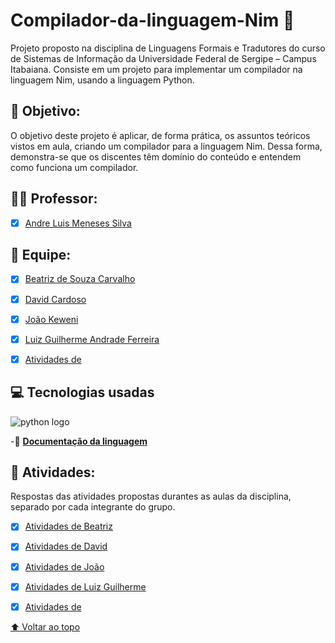  # Compilador-da-linguagem-Nim 👑

Projeto proposto na disciplina de Linguagens Formais e Tradutores do curso de Sistemas de Informação da Universidade Federal de Sergipe – Campus Itabaiana. Consiste em um projeto para implementar um compilador na linguagem Nim, usando a linguagem Python. 


## 📌 Objetivo:
O objetivo deste projeto é aplicar, de forma prática, os assuntos teóricos vistos em aula, criando um compilador para a linguagem Nim. Dessa forma, demonstra-se que os discentes têm domínio do conteúdo e entendem como funciona um compilador.


## 🧑‍🏫 Professor:
- [x] [Andre Luis Meneses Silva](https://github.com/andreluisms)

## 📖 Equipe:

- [x] [Beatriz de Souza Carvalho](https://github.com/BeatrizSouz)
- [x] [David Cardoso](URL_do_link)
- [X] [João Keweni](URL_do_link)
- [x] [Luiz Guilherme Andrade Ferreira](URL_do_link)
- [X] [Atividades de  ](URL_do_link)


## 💻 Tecnologias usadas 
![python logo](<img src="https://cdn.jsdelivr.net/gh/devicons/devicon@latest/icons/python/python-original-wordmark.svg"/>)
          
-📑 [<strong >Documentação da linguagem</strong> ](https://nim-lang.org/documentation.html)                                                   

## 📝 Atividades:
Respostas das atividades propostas durantes as aulas da disciplina, separado por cada integrante do grupo.

- [x] [Atividades de Beatriz](URL_do_link)
- [x] [Atividades de David ](URL_do_link)
- [X] [Atividades de João](URL_do_link)
- [x] [Atividades de Luiz Guilherme ](URL_do_link)
- [x] [Atividades de  ](URL_do_link)




[⬆ Voltar ao topo](#Compilador-da-linguagem-Nim)<br>
